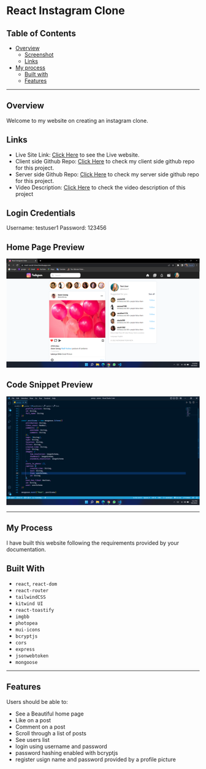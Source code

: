 # React Instagram Clone

## Table of Contents

- [Overview](#overview)
  - [Screenshot](#home-page-preview)
  - [Links](#links)
- [My process](#my-process)
  - [Built with](#built-with)
  - [Features](#features)

---

## Overview

Welcome to my website on creating an instagram clone.

## Links

- Live Site Link: [Click Here](https://react-social-clone.herokuapp.com/) to see the Live website.
- Client side Github Repo: [Click Here](https://github.com/kamrulsaad/instagram-clone/tree/main/client) to check my client side github repo for this project.
- Server side Github Repo: [Click Here](https://github.com/kamrulsaad/instagram-clone) to check my server side github repo for this project.
- Video Description: [Click Here](https://drive.google.com/file/d/1qQm8r7RL3k-k0CIWJfiSwfcvM3OxvV_3/view?usp=sharing) to check the video description of this project

## Login Credentials

Username: testuser1
Password: 123456

## Home Page Preview

![Screenshot of the Website HomePage](./assets/1.png)

## Code Snippet Preview

![Screenshot of the a code snippet](./assets/2.png)

---

## My Process

I have built this website following the requirements provided by your documentation.

## Built With

- `react`, `react-dom`
- `react-router`
- `tailwindCSS`
- `kitwind UI`
- `react-toastify`
- `imgbb`
- `photopea`
- `mui-icons`
- `bcryptjs`
- `cors`
- `express`
- `jsonwebtoken`
- `mongoose`

---

## Features

Users should be able to:

- See a Beautiful home page
- Like on a post
- Comment on a post
- Scroll through a list of posts
- See users list
- login using username and password
- password hashing enabled with bcryptjs
- register usign name and password provided by a profile picture
